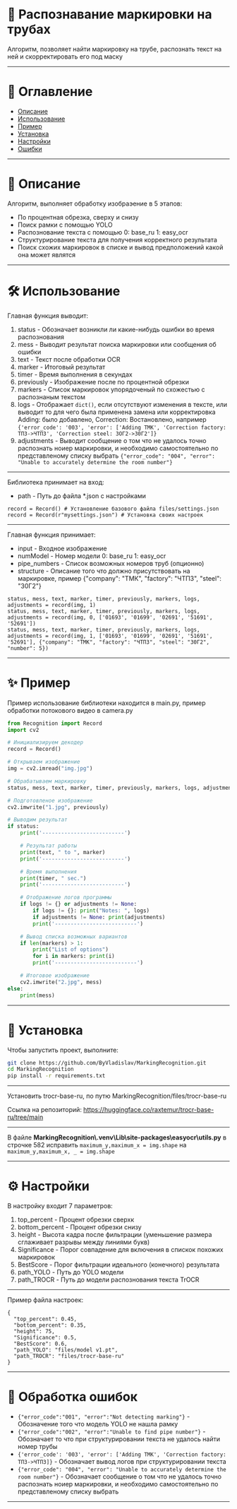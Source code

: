 # 🚀 Распознавание маркировки на трубах

Алгоритм, позволяет найти маркировку на трубе, распознать текст на ней и скорректировать его под маску

---

# 📌 Оглавление
* [Описание](#info)
* [Использование](#use)
* [Пример](#example)
* [Установка](#install)
* [Настройки](#settings)
* [Ошибки](#error)

---

<a id="info"></a>
# 📝 Описание
Алгоритм, выполняет обработку изобраэение в 5 этапов:
* По процентная обрезка, сверху и снизу
* Поиск рамки с помощью YOLO
* Распознование текста с помощью 0: base_ru 1: easy_ocr
* Структурирование текста для получения корректного результата
* Поиск схожих маркировок в списке и вывод предположений какой она может являтся

---

<a id="use"></a>
# 🛠 Использование

Главная функция выводит:
1. status - Обозначает возникли ли какие-нибудь ошибки во время распознования
2. mess - Выводит результат поиска маркировки или сообщения об ошибки
3. text - Текст после обработки OCR
4. marker - Итоговый результат
5. timer - Время выполнения в секундах
6. previously - Изображение после по процентной обрезки
7. markers - Список маркировок упорядоченый по схожестью с распознаным текстом
8. logs - Отображает ```dict()```, если отсутствуют изменения в тексте, или выводит то для чего была применена замена или корректировка Adding: было добавлено, Correction: Востановлено, например ```{'error_code': '003', 'error': ['Adding ТМК', 'Correction factory: ТПЗ->ЧТПЗ', 'Correction steel: ЗОГ2->30Г2']}```
9. adjustments - Выводит сообщение о том что не удалось точно распознать ноиер маркировки, и необходимо самостоятельно по представленому списку выбрать ```{"error_code": "004", "error": "Unable to accurately determine the room number"}```

---

Библиотека принимает на вход:
* path - Путь до файла *.json с настройками

```
record = Record() # Установление базового файла files/settings.json
record = Record(r"mysettings.json") # Установка своих настроек
```

---

Главная функция принимает:
* input - Входное изображение
* numModel - Номер модели 0: base_ru 1: easy_ocr
* pipe_numbers - Список возможных номеров труб (опционно)
* structure - Описание того что должно присутствовать на маркировке, пример {"company": "ТМК", "factory": "ЧТПЗ", "steel": "30Г2"}

```
status, mess, text, marker, timer, previously, markers, logs, adjustments = record(img, 1)
status, mess, text, marker, timer, previously, markers, logs, adjustments = record(img, 0, ['01693', '01699', '02691', '51691', '52691'])
status, mess, text, marker, timer, previously, markers, logs, adjustments = record(img, 1, ['01693', '01699', '02691', '51691', '52691'], {"company": "ТМК", "factory": "ЧТПЗ", "steel": "30Г2", "number": 5})
```

---

<a id="example"></a>
# ✨ Пример

Пример использование библиотеки находится в main.py, пример обработки потокового видео в camera.py

``` main.py
from Recognition import Record
import cv2

# Инициализируем декодер
record = Record()

# Открываем изображение
img = cv2.imread("img.jpg")

# Обрабатываем маркировку
status, mess, text, marker, timer, previously, markers, logs, adjustments = record(img, 1, ['01693', '01699', '02691', '51691', '52691'])

# Подготовленое изображение
cv2.imwrite("1.jpg", previously)

# Выводим результат
if status:
    print('--------------------------')

    # Результат работы
    print(text, " to ", marker)
    print('--------------------------')

    # Время выполнения
    print(timer, " sec.")
    print('--------------------------')

    # Отображение логов программы
    if logs != {} or adjustments != None:
        if logs != {}: print("Notes: ", logs)
        if adjustments != None: print(adjustments)
        print('--------------------------')

    # Вывод списка возможных вариантов
    if len(markers) > 1:
        print("List of options")
        for i in markers: print(i)
        print('--------------------------')

    # Итоговое изображение
    cv2.imwrite("2.jpg", mess)
else:
    print(mess)
```

---

<a id="install"></a>
# 📲 Установка

Чтобы запустить проект, выполните:

```bash
git clone https://github.com/ByVladislav/MarkingRecognition.git
cd MarkingRecognition
pip install -r requirements.txt
```

---

Установить trocr-base-ru, по путю MarkingRecognition/files/trocr-base-ru

Ссылка на репозиторий: https://huggingface.co/raxtemur/trocr-base-ru/tree/main

---

В файле **MarkingRecognition\\.venv\Lib\site-packages\easyocr\utils.py** в строчке 582 исправить ```maximum_y,maximum_x = img.shape``` на ```maximum_y,maximum_x, _ = img.shape```

---

<a id="settings"></a>
# ⚙️ Настройки

В настройку входит 7 параметров:
1. top_percent - Процент обрезки сверхк
2. bottom_percent - Процент обрезки снизу
3. height - Высота кадра после фильтрации (уменьшение размера сглаживает разрывы между линиями букв)
4. Significance - Порог совпадение для включения в спискок похожих маркировок
5. BestScore - Порог фильтрации идеального (конечного) результата
6. path_YOLO - Путь до YOLO модели
7. path_TROCR - Путь до модели распознования текста TrOCR

---

Пример файла настроек:
```
{
  "top_percent": 0.45,
  "bottom_percent": 0.35,
  "height": 75,
  "Significance": 0.5,
  "BestScore": 0.6,
  "path_YOLO": "files/model v1.pt",
  "path_TROCR": "files/trocr-base-ru"
}
```

---

<a id="error"></a>
# 📎 Обработка ошибок

* ```{"error_code":"001", "error":"Not detecting marking"}``` - Обозначение того что модель YOLO не нашла рамку
* ```{"error_code":"002", "error":"Unable to find pipe number"}``` - Обозначает то что при структурировании текста не удалось найти номер трубы
* ```{'error_code': '003', 'error': ['Adding ТМК', 'Correction factory: ТПЗ->ЧТПЗ]}``` - Обозначает вывод логов при структурировании текста
* ```{"error_code": "004", "error": "Unable to accurately determine the room number"}``` - Обозначает сообщение о том что не удалось точно распознать ноиер маркировки, и необходимо самостоятельно по представленому списку выбрать

---
